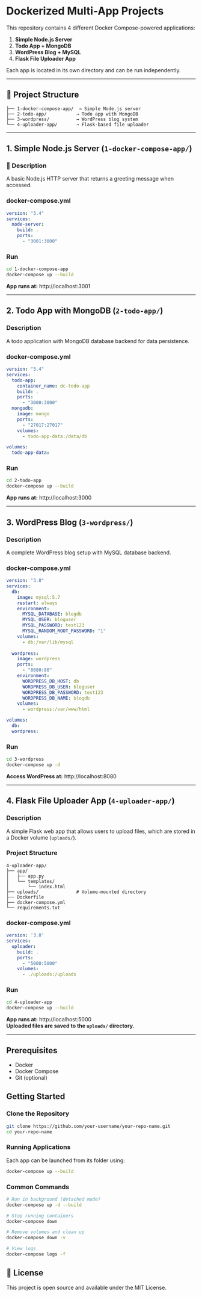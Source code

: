 #  Dockerized Multi-App Projects

This repository contains 4 different Docker Compose-powered applications:

1. **Simple Node.js Server**
2. **Todo App + MongoDB**
3. **WordPress Blog + MySQL**
4. **Flask File Uploader App**

Each app is located in its own directory and can be run independently.

---

## 📁 Project Structure

```
├── 1-docker-compose-app/  → Simple Node.js server
├── 2-todo-app/           → Todo app with MongoDB
├── 3-wordpress/          → WordPress blog system
└── 4-uploader-app/       → Flask-based file uploader
```

---

##  1. Simple Node.js Server (`1-docker-compose-app/`)

### 📄 Description
A basic Node.js HTTP server that returns a greeting message when accessed.

###  docker-compose.yml
```yaml
version: "3.4"
services:
  node-server:
    build: .
    ports:
      - "3001:3000"
```

###  Run
```bash
cd 1-docker-compose-app
docker-compose up --build
```

 **App runs at:** http://localhost:3001

---

##  2. Todo App with MongoDB (`2-todo-app/`)

###  Description
A todo application with MongoDB database backend for data persistence.

###  docker-compose.yml
```yaml
version: "3.4"
services:
  todo-app:
    container_name: dc-todo-app
    build: .
    ports:
      - "3000:3000"
  mongodb:
    image: mongo
    ports:
      - "27017:27017"
    volumes:
      - todo-app-data:/data/db

volumes:
  todo-app-data:
```

###  Run
```bash
cd 2-todo-app
docker-compose up --build
```

 **App runs at:** http://localhost:3000

---

##  3. WordPress Blog (`3-wordpress/`)

###  Description
A complete WordPress blog setup with MySQL database backend.

###  docker-compose.yml
```yaml
version: "3.8"
services:
  db:
    image: mysql:5.7
    restart: always
    environment:
      MYSQL_DATABASE: blogdb
      MYSQL_USER: bloguser
      MYSQL_PASSWORD: test123
      MYSQL_RANDOM_ROOT_PASSWORD: "1"
    volumes:
      - db:/var/lib/mysql
  
  wordpress:
    image: wordpress
    ports:
      - "8080:80"
    environment:
      WORDPRESS_DB_HOST: db
      WORDPRESS_DB_USER: bloguser
      WORDPRESS_DB_PASSWORD: test123
      WORDPRESS_DB_NAME: blogdb
    volumes:
      - wordpress:/var/www/html

volumes:
  db:
  wordpress:
```

###  Run
```bash
cd 3-wordpress
docker-compose up -d
```

 **Access WordPress at:** http://localhost:8080

---

##  4. Flask File Uploader App (`4-uploader-app/`)

###  Description
A simple Flask web app that allows users to upload files, which are stored in a Docker volume (`uploads/`).

###  Project Structure
```
4-uploader-app/
├── app/
│   ├── app.py
│   └── templates/
│       └── index.html
├── uploads/              # Volume-mounted directory
├── Dockerfile
├── docker-compose.yml
└── requirements.txt
```

###  docker-compose.yml
```yaml
version: '3.8'
services:
  uploader:
    build: .
    ports:
      - "5000:5000"
    volumes:
      - ./uploads:/uploads
```

###  Run
```bash
cd 4-uploader-app
docker-compose up --build
```

 **App runs at:** http://localhost:5000  
 **Uploaded files are saved to the `uploads/` directory.**

---

##  Prerequisites

- Docker
- Docker Compose
- Git (optional)

##  Getting Started

### Clone the Repository
```bash
git clone https://github.com/your-username/your-repo-name.git
cd your-repo-name
```

### Running Applications
Each app can be launched from its folder using:

```bash
docker-compose up --build
```

### Common Commands
```bash
# Run in background (detached mode)
docker-compose up -d --build

# Stop running containers
docker-compose down

# Remove volumes and clean up
docker-compose down -v

# View logs
docker-compose logs -f
```



## 📝 License

This project is open source and available under the MIT License.


